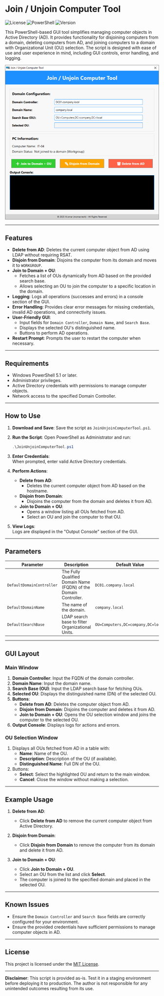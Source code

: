 
# Join / Unjoin Computer Tool
![License](https://img.shields.io/badge/license-MIT-blue.svg)
![PowerShell](https://img.shields.io/badge/powershell-5.1%2B-blue.svg)
![Version](https://img.shields.io/badge/version-1.0.0-green.svg)

This PowerShell-based GUI tool simplifies managing computer objects in Active Directory (AD). It provides functionality for disjoining computers from a domain, deleting computers from AD, and joining computers to a domain with Organizational Unit (OU) selection. The script is designed with ease of use and user experience in mind, including GUI controls, error handling, and logging.

![Screenshot of the app](./Screenshot.png "Application Screenshot")

---

## **Features**

- **Delete from AD**: Deletes the current computer object from AD using LDAP without requiring RSAT.
- **Disjoin from Domain**: Disjoins the computer from its domain and moves it to `WORKGROUP`.
- **Join to Domain + OU**:
  - Fetches a list of OUs dynamically from AD based on the provided search base.
  - Allows selecting an OU to join the computer to a specific location in the domain.
- **Logging**: Logs all operations (successes and errors) in a console section of the GUI.
- **Error Handling**: Provides clear error messages for missing credentials, invalid AD operations, and connectivity issues.
- **User-Friendly GUI**:
  - Input fields for `Domain Controller`, `Domain Name`, and `Search Base`.
  - Displays the selected OU's distinguished name.
  - Buttons to perform AD operations.
- **Restart Prompt**: Prompts the user to restart the computer when necessary.

---

## **Requirements**

- Windows PowerShell 5.1 or later.
- Administrator privileges.
- Active Directory credentials with permissions to manage computer objects.
- Network access to the specified Domain Controller.

---

## **How to Use**

1. **Download and Save**: Save the script as `JoinUnjoinComputerTool.ps1`.
2. **Run the Script**:
   Open PowerShell as Administrator and run:
   ```powershell
   .\JoinUnjoinComputerTool.ps1
   ```
3. **Enter Credentials**:  
   When prompted, enter valid Active Directory credentials.

4. **Perform Actions**:
   - **Delete from AD**:
     - Deletes the current computer object from AD based on the hostname.
   - **Disjoin from Domain**:
     - Disjoins the computer from the domain and deletes it from AD.
   - **Join to Domain + OU**:
     - Opens a window listing all OUs fetched from AD.
     - Select an OU and join the computer to that OU.

5. **View Logs**:  
   Logs are displayed in the "Output Console" section of the GUI.

---

## **Parameters**

| Parameter                 | Description                                      | Default Value                  |
|---------------------------|--------------------------------------------------|--------------------------------|
| `DefaultDomainController` | The Fully Qualified Domain Name (FQDN) of the Domain Controller. | `DC01.company.local`          |
| `DefaultDomainName`       | The name of the domain.                          | `company.local`               |
| `DefaultSearchBase`       | LDAP search base to filter Organizational Units. | `OU=Computers,DC=company,DC=local` |

---

## **GUI Layout**

### **Main Window**
1. **Domain Controller**: Input the FQDN of the domain controller.
2. **Domain Name**: Input the domain name.
3. **Search Base (OU)**: Input the LDAP search base for fetching OUs.
4. **Selected OU**: Displays the distinguished name (DN) of the selected OU.
5. **Buttons**:
   - **Delete from AD**: Deletes the computer object from AD.
   - **Disjoin from Domain**: Disjoins the computer and deletes it from AD.
   - **Join to Domain + OU**: Opens the OU selection window and joins the computer to the selected OU.
6. **Output Console**: Displays logs for actions and errors.

### **OU Selection Window**
1. Displays all OUs fetched from AD in a table with:
   - **Name**: Name of the OU.
   - **Description**: Description of the OU (if available).
   - **Distinguished Name**: Full DN of the OU.
2. Buttons:
   - **Select**: Select the highlighted OU and return to the main window.
   - **Cancel**: Close the window without making a selection.

---

## **Example Usage**

1. **Delete from AD**:
   - Click **Delete from AD** to remove the current computer object from Active Directory.

2. **Disjoin from Domain**:
   - Click **Disjoin from Domain** to remove the computer from its domain and delete it from AD.

3. **Join to Domain + OU**:
   - Click **Join to Domain + OU**.
   - Select an OU from the list and click **Select**.
   - The computer is joined to the specified domain and placed in the selected OU.

---

## **Known Issues**

- Ensure the `Domain Controller` and `Search Base` fields are correctly configured for your environment.
- Ensure the provided credentials have sufficient permissions to manage computer objects in AD.


---

## License 
This project is licensed under the [MIT License](https://opensource.org/licenses/MIT).

---

**Disclaimer**: This script is provided as-is. Test it in a staging environment before deploying it to production. The author is not responsible for any unintended outcomes resulting from its use.
